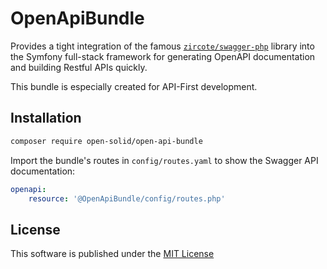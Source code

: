 # OpenApiBundle

Provides a tight integration of the famous [`zircote/swagger-php`](https://github.com/zircote/swagger-php) library into the Symfony full-stack framework for generating 
OpenAPI documentation and building Restful APIs quickly.

This bundle is especially created for API-First development.

## Installation

```bash
composer require open-solid/open-api-bundle
```

Import the bundle's routes in `config/routes.yaml` to show the Swagger API documentation:
```yaml
openapi:
    resource: '@OpenApiBundle/config/routes.php'
```

## License

This software is published under the [MIT License](LICENSE)
